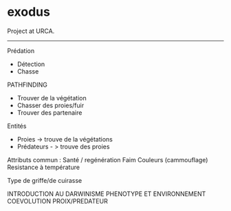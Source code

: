 # exodus
Project at URCA.

------------------------------------------------------------------

Prédation
- Détection
- Chasse



PATHFINDING
- Trouver de la végétation
- Chasser des proies/fuir
- Trouver des partenaire



Entités

- Proies -> trouve de la végétations
- Prédateurs - > trouve des proies


Attributs commun :
Santé / regénération
Faim
Couleurs (cammouflage)
Resistance à température


Type de griffe/de cuirasse


INTRODUCTION AU DARWINISME
PHENOTYPE ET ENVIRONNEMENT
COEVOLUTION PROIX/PREDATEUR
